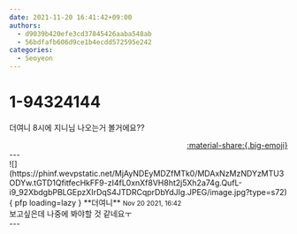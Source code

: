 ```yaml
---
date: 2021-11-20 16:41:42+09:00
authors:
  - d9039b420efe3cd37845426aaba548ab
  - 56bdfafb606d9ce1b4ecdd572595e242
categories:
  - Seoyeon
---
```


# 1-94324144

<div class="post-container" markdown="1">
<div class="content-container md-sidebar__scrollwrap" markdown="1">

더여니 8시에 지니님 나오는거 볼거에요??

</div>
</div>

<div style="text-align: right;" markdown="1">
<a href="https://weverse.io/fromis9/fanpost/1-94324144" style="text-align: right;">:material-share:{.big-emoji}</a>
</div>
---

<div class="comments-container md-sidebar__scrollwrap" markdown="1">
<div class="comment" markdown="1">
<div class='id-container' markdown="1">
![](https://phinf.wevpstatic.net/MjAyNDEyMDZfMTk0/MDAxNzMzNDYzMTU3ODYw.tGTD1QfitfecHkFF9-zI4fL0xnXf8VH8ht2j5Xh2a74g.QufL-i9_92XbdgbPBLGEpzXIrDqS4JTDRCqprDbYdJIg.JPEG/image.jpg?type=s72){ pfp loading=lazy }
**<span class="artist">더여니</span>** <small>Nov 20 2021, 16:42</small><br>
</div>
<div class='comment-body' markdown="1">
보고싶은데 나중에 봐야할 것 같네요ㅜ
</div>
</div>
</div>
---
